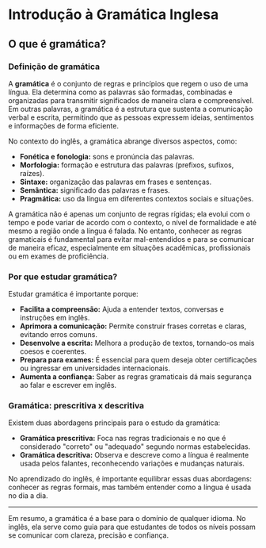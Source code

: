 
# Introdução à Gramática Inglesa

## O que é gramática?

### Definição de gramática

A **gramática** é o conjunto de regras e princípios que regem o uso de uma língua. Ela determina como as palavras são formadas, combinadas e organizadas para transmitir significados de maneira clara e compreensível. Em outras palavras, a gramática é a estrutura que sustenta a comunicação verbal e escrita, permitindo que as pessoas expressem ideias, sentimentos e informações de forma eficiente.

No contexto do inglês, a gramática abrange diversos aspectos, como:

- **Fonética e fonologia:** sons e pronúncia das palavras.
- **Morfologia:** formação e estrutura das palavras (prefixos, sufixos, raízes).
- **Sintaxe:** organização das palavras em frases e sentenças.
- **Semântica:** significado das palavras e frases.
- **Pragmática:** uso da língua em diferentes contextos sociais e situações.

A gramática não é apenas um conjunto de regras rígidas; ela evolui com o tempo e pode variar de acordo com o contexto, o nível de formalidade e até mesmo a região onde a língua é falada. No entanto, conhecer as regras gramaticais é fundamental para evitar mal-entendidos e para se comunicar de maneira eficaz, especialmente em situações acadêmicas, profissionais ou em exames de proficiência.

### Por que estudar gramática?

Estudar gramática é importante porque:

- **Facilita a compreensão:** Ajuda a entender textos, conversas e instruções em inglês.
- **Aprimora a comunicação:** Permite construir frases corretas e claras, evitando erros comuns.
- **Desenvolve a escrita:** Melhora a produção de textos, tornando-os mais coesos e coerentes.
- **Prepara para exames:** É essencial para quem deseja obter certificações ou ingressar em universidades internacionais.
- **Aumenta a confiança:** Saber as regras gramaticais dá mais segurança ao falar e escrever em inglês.

### Gramática: prescritiva x descritiva

Existem duas abordagens principais para o estudo da gramática:

- **Gramática prescritiva:** Foca nas regras tradicionais e no que é considerado "correto" ou "adequado" segundo normas estabelecidas.
- **Gramática descritiva:** Observa e descreve como a língua é realmente usada pelos falantes, reconhecendo variações e mudanças naturais.

No aprendizado do inglês, é importante equilibrar essas duas abordagens: conhecer as regras formais, mas também entender como a língua é usada no dia a dia.

---

Em resumo, a gramática é a base para o domínio de qualquer idioma. No inglês, ela serve como guia para que estudantes de todos os níveis possam se comunicar com clareza, precisão e confiança.
```
